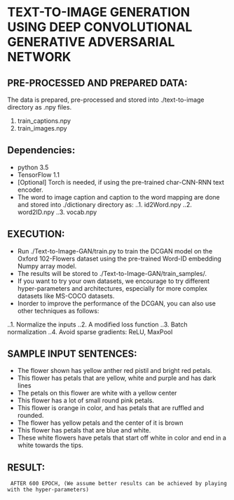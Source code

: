 # TEXT-TO-IMAGE GENERATION USING DEEP CONVOLUTIONAL GENERATIVE ADVERSARIAL NETWORK

## PRE-PROCESSED AND PREPARED DATA:
The  data is prepared, pre-processed and stored into ./text-to-image directory as .npy files.
1.	train_captions.npy
2.	train_images.npy

## Dependencies:
* python 3.5
* TensorFlow 1.1
* [Optional] Torch is needed, if using the pre-trained char-CNN-RNN text encoder.
* The word to image caption and caption to the word mapping are done and stored into ./dictionary directory as:
..1.	id2Word.npy
..2.	word2ID.npy
..3.	vocab.npy

## EXECUTION:
* Run ./Text-to-Image-GAN/train.py to train the DCGAN model on the Oxford 102-Flowers dataset using the pre-trained Word-ID embedding Numpy array model.
* The results will be stored to ./Text-to-Image-GAN/train_samples/.
* If you want to try your own datasets, we encourage to try different hyper-parameters and architectures, especially for more complex datasets like MS-COCO datasets.
* Inorder to improve the performance of the DCGAN, you can also use other techniques as follows:

..1.	Normalize the inputs
..2.	A modified loss function
..3.	Batch normalization
..4.	Avoid sparse gradients: ReLU, MaxPool

## SAMPLE INPUT SENTENCES:
* The flower shown has yellow anther red pistil and bright red petals.
* This flower has petals that are yellow, white and purple and has dark lines
* The petals on this flower are white with a yellow center
* This flower has a lot of small round pink petals.
* This flower is orange in color, and has petals that are ruffled and rounded.
* The flower has yellow petals and the center of it is brown
* This flower has petals that are blue and white.
* These white flowers have petals that start off white in color and end in a white towards the tips.

## RESULT:
     AFTER 600 EPOCH, (We assume better results can be achieved by playing with the hyper-parameters)
 



